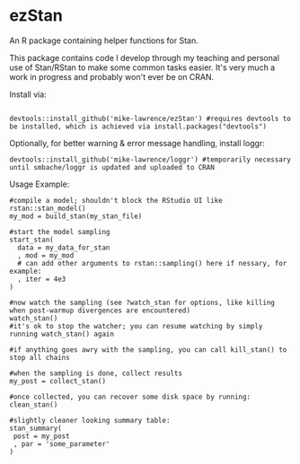 # ezStan
An R package containing helper functions for Stan.

This package contains code I develop through my teaching and personal use of Stan/RStan to make some common tasks easier. It's very much a work in progress and probably won't ever be on CRAN.

Install via:
```{r}

devtools::install_github('mike-lawrence/ezStan') #requires devtools to be installed, which is achieved via install.packages("devtools")
```

Optionally, for better warning & error message handling, install loggr:
```{r}
devtools::install_github('mike-lawrence/loggr') #temporarily necessary until smbache/loggr is updated and uploaded to CRAN 
```

Usage Example:
```{r}
#compile a model; shouldn't block the RStudio UI like rstan::stan_model()
my_mod = build_stan(my_stan_file)

#start the model sampling
start_stan(
  data = my_data_for_stan 
  , mod = my_mod
  # can add other arguments to rstan::sampling() here if nessary, for example:
  , iter = 4e3
)

#now watch the sampling (see ?watch_stan for options, like killing when post-warmup divergences are encountered)
watch_stan()
#it's ok to stop the watcher; you can resume watching by simply running watch_stan() again

#if anything goes awry with the sampling, you can call kill_stan() to stop all chains

#when the sampling is done, collect results
my_post = collect_stan()

#once collected, you can recover some disk space by running:
clean_stan()

#slightly cleaner looking summary table:
stan_summary(
 post = my_post
 , par = 'some_parameter'
)

```
